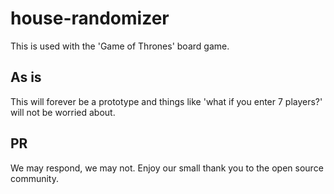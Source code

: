 # house-randomizer

This is used with the 'Game of Thrones' board game.

## As is

This will forever be a prototype and things like 'what if you enter 7 players?' will not be worried about.

## PR

We may respond, we may not. Enjoy our small thank you to the open source community.
